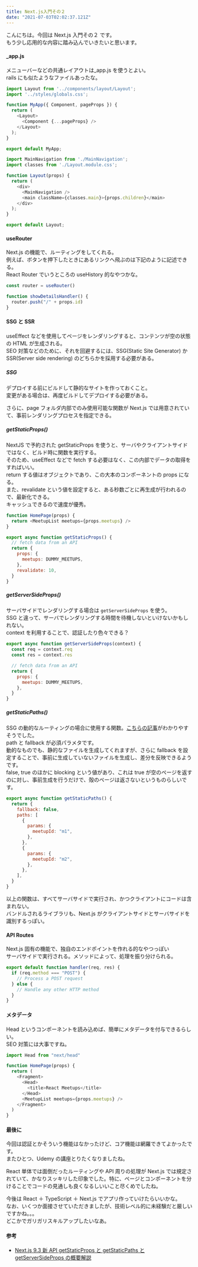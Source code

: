 ```yaml
---
title: Next.js入門その２
date: "2021-07-03T02:02:37.121Z"
---
```


こんにちは。今回は Next.js 入門その２ です。  
もう少し応用的な内容に踏み込んでいきたいと思います。

#### \_app.js

メニューバーなどの共通レイアウトは\_app.js を使うとよい。  
rails にも似たようなファイルあったな。

```js:title=_app.js
import Layout from '../components/layout/Layout';
import '../styles/globals.css';

function MyApp({ Component, pageProps }) {
  return (
    <Layout>
      <Component {...pageProps} />
    </Layout>
  );
}

export default MyApp;
```

```js:title=Layout.js
import MainNavigation from './MainNavigation';
import classes from './Layout.module.css';

function Layout(props) {
  return (
    <div>
      <MainNavigation />
      <main className={classes.main}>{props.children}</main>
    </div>
  );
}

export default Layout;
```

#### useRouter

Next.js の機能で、ルーティングをしてくれる。  
例えば、ボタンを押下したときにあるリンクへ飛ぶのは下記のように記述できる。  
React Router でいうところの useHistory 的なやつかな。

```js
const router = useRouter()

function showDetailsHandler() {
  router.push("/" + props.id)
}
```

#### SSG と SSR

useEffect などを使用してページをレンダリングすると、コンテンツが空の状態の HTML が生成される。  
SEO 対策などのために、それを回避するには、SSG(Static Site Generator) か SSR(Server side rendering) のどちらかを採用する必要がある。

##### SSG

デプロイする前にビルドして静的なサイトを作っておくこと。  
変更がある場合は、再度ビルドしてデプロイする必要がある。

さらに、page フォルダ内部でのみ使用可能な関数が Next.js では用意されていて、事前レンダリングプロセスを指定できる。

##### getStaticProps()

NextJS で予約された getStaticProps を使うと、サーバやクライアントサイドではなく、ビルド時に関数を実行する。  
そのため、useEffect などで fetch する必要はなく、この内部でデータの取得をすればいい。  
return する値はオブジェクトであり、この大本のコンポーネントの props になる。  
また、revalidate という値を設定すると、ある秒数ごとに再生成が行われるので、最新化できる。  
キャッシュできるので速度が優秀。

```js
function HomePage(props) {
  return <MeetupList meetups={props.meetups} />
}

export async function getStaticProps() {
  // fetch data from an API
  return {
    props: {
      meetups: DUMMY_MEETUPS,
    },
    revalidate: 10,
  }
}
```

##### getServerSideProps()

サーバサイドでレンダリングする場合は `getServerSideProps` を使う。  
SSG と違って、サーバでレンダリングする時間を待機しないといけないかもしれない。  
context を利用することで、認証したり色々できる？

```js
export async function getServerSideProps(context) {
  const req = context.req
  const res = context.res

  // fetch data from an API
  return {
    props: {
      meetups: DUMMY_MEETUPS,
    },
  }
}
```

##### getStaticPaths()

SSG の動的なルーティングの場合に使用する関数。[こちらの記事](https://qiita.com/matamatanot/items/1735984f40540b8bdf91#getstaticpaths)がわかりやすそうでした。  
path と fallback が必須パラメタです。  
動的なものでも、静的なファイルを生成してくれますが、さらに fallback を設定することで、事前に生成していないファイルを生成し、差分を反映できるようです。  
false, true のほかに blocking という値があり、これは true が空のページを返すのに対し、事前生成を行うだけで、殻のページは返さないというものらしいです。

```js
export async function getStaticPaths() {
  return {
    fallback: false,
    paths: [
      {
        params: {
          meetupId: "m1",
        },
      },
      {
        params: {
          meetupId: "m2",
        },
      },
    ],
  }
}
```

以上の関数は、すべてサーバサイドで実行され、かつクライアントにコードは含まれない。  
バンドルされるライブラリも、Next.js がクライアントサイドとサーバサイドを識別するっぽい。

#### API Routes

Next.js 固有の機能で、独自のエンドポイントを作れる的なやつっぽい  
サーバサイドで実行される。メソッドによって、処理を振り分けられる。

```js
export default function handler(req, res) {
  if (req.method === "POST") {
    // Process a POST request
  } else {
    // Handle any other HTTP method
  }
}
```

#### メタデータ

Head というコンポーネントを読み込めば、簡単にメタデータを付与できるらしい。  
SEO 対策には大事ですね。

```js
import Head from "next/head"

function HomePage(props) {
  return (
    <Fragment>
      <Head>
        <title>React Meetups</title>
      </Head>
      <MeetupList meetups={props.meetups} />
    </Fragment>
  )
}
```

#### 最後に

今回は認証とかそういう機能はなかったけど、コア機能は網羅できてよかったです。  
またひとつ、Udemy の講座とりたくなりましたね。

React 単体では面倒だったルーティングや API 周りの処理が Next.js では規定されていて、かなりスッキリした印象でした。特に、ページとコンポーネントを分けることでコードの見通しも良くなるしいいこと尽くめでしたね。

今後は React ＋ TypeScript ＋ Next.js でアプリ作っていけたらいいかな。  
なお、いくつか面接させていただきましたが、技術レベル的に未経験だと厳しいですかね。。。  
どこかでガリガリスキルアップしたいなあ。

#### 参考

- [Next.js 9.3 新 API getStaticProps と getStaticPaths と getServerSideProps の概要解説](https://qiita.com/matamatanot/items/1735984f40540b8bdf91#getstaticpaths)
